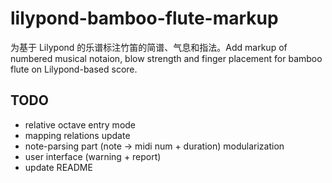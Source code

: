 # lilypond-bamboo-flute-markup
为基于 Lilypond 的乐谱标注竹笛的简谱、气息和指法。Add markup of numbered musical notaion, blow strength and finger placement for bamboo flute on Lilypond-based score.

## TODO
- relative octave entry mode
- mapping relations update
- note-parsing part (note -> midi num + duration) modularization
- user interface (warning + report)
- update README